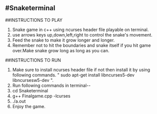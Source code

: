 #Snaketerminal
--------------------------------------------------------------------------------------------------------------
##INSTRUCTIONS TO PLAY
1.  Snake game in c++ using ncurses header file playable on terminal.</t>
2.  use arrows keys up,down,left,right to control the snake's movement.
3.  Feed the snake to make it grow longer and longer.
4.  Remember not to hit the boundaries and snake itself if you hit game over.Make snake grow long as long as you can.

##INSTRUCTIONS TO RUN
1.  Make sure to install ncurses header file if not then install it by using following commands.
       "  sudo apt-get install libncurses5-dev libncursesw5-dev  ".
2.  Run following commands in terminal--
3.  cd Snaketerminal
4.  g++ Finalgame.cpp -lcurses
5.  ./a.out
6.  Enjoy the game.

